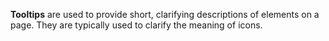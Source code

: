 **Tooltips** are used to provide short, clarifying descriptions of elements on a page. They are typically used to clarify the meaning of icons.
